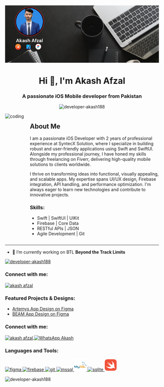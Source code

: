 ![ogo](https://github.com/Developer-Akash188/Developer-Akash188/blob/main/Black%20Flatlay%20Photo%20Motivational%20Finance%20Quote%20Facebook%20Cover.png?raw=true)
<h1 align="center">Hi 👋, I'm Akash Afzal</h1>
<h3 align="center">A passionate iOS Mobile developer from Pakistan</h3>

<p align="center">
  <img src="https://komarev.com/ghpvc/?username=developer-akash188&label=Profile%20views&color=0e75b6&style=flat" alt="developer-akash188" />
</p>

<div style="display: flex; align-items: flex-start; justify-content: space-between; gap: 20px;">
  <div>
    <img alt="coding" width="400" src="https://miro.medium.com/v2/resize:fit:4800/format:webp/1*VMmvImch6VU5pc2VktY1uw.gif">
  </div>
  <div style="flex: 1;">
    <h2>About Me</h2>
    <p>
      I am a passionate iOS Developer with 2 years of professional experience at SyntecX Solution, where I specialize in building robust and user-friendly applications using Swift and SwiftUI. Alongside my professional journey, I have honed my skills through freelancing on Fiverr, delivering high-quality mobile solutions to clients worldwide.
    </p>
    <p>
      I thrive on transforming ideas into functional, visually appealing, and scalable apps. My expertise spans UI/UX design, Firebase integration, API handling, and performance optimization. I'm always eager to learn new technologies and contribute to innovative projects.
    </p>
    <h3>Skills:</h3>
    <ul>
      <li>Swift | SwiftUI | UIKit</li>
      <li>Firebase | Core Data</li>
      <li>RESTful APIs | JSON</li>
      <li>Agile Development | Git</li>
    </ul>
  </div>
</div>

---

- 🔭 I’m currently working on BTL **Beyond the Track Limits**

<p align="left"> 
  <a href="https://github.com/ryo-ma/github-profile-trophy">
    <img src="https://github-profile-trophy.vercel.app/?username=developer-akash188" alt="developer-akash188" />
  </a> 
</p>

<h3 align="left">Connect with me:</h3>
<p align="left">
  <a href="https://linkedin.com/in/akash afzal" target="blank">
    <img align="center" src="https://raw.githubusercontent.com/rahuldkjain/github-profile-readme-generator/master/src/images/icons/Social/linked-in-alt.svg" alt="akash afzal" height="30" width="40" />
  </a>
</p>
<h3>Featured Projects & Designs:</h3>
<ul>
  <li><a href="https://www.figma.com/design/X97Qr5wyBW7pPD0eEzSeNT/Artemys-app?node-id=0-1">Artemys App Design on Figma</a></li>
  <li><a href="https://www.figma.com/design/RT8WQJy9BHsC2eLcfgZCSW/BEAM-APP?node-id=0-1">BEAM App Design on Figma</a></li>
</ul>

<h3 align="left">Connect with me:</h3>
<p align="left">
  <a href="https://linkedin.com/in/akash-afzal" target="blank">
    <img align="center" src="https://raw.githubusercontent.com/rahuldkjain/github-profile-readme-generator/master/src/images/icons/Social/linked-in-alt.svg" alt="akash afzal" height="30" width="40" />
  </a>
  <a href="https://wa.me/923349020592" target="blank">
    <img align="center" src="https://www.vectorlogo.zone/logos/whatsapp/whatsapp-icon.svg" alt="WhatsApp Akash" height="30" width="40" />
  </a>
</p>

<h3 align="left">Languages and Tools:</h3>
<p align="left">
  <a href="https://www.figma.com/" target="_blank" rel="noreferrer">
    <img src="https://www.vectorlogo.zone/logos/figma/figma-icon.svg" alt="figma" width="40" height="40" />
  </a>
  <a href="https://firebase.google.com/" target="_blank" rel="noreferrer">
    <img src="https://www.vectorlogo.zone/logos/firebase/firebase-icon.svg" alt="firebase" width="40" height="40" />
  </a>
  <a href="https://git-scm.com/" target="_blank" rel="noreferrer">
    <img src="https://www.vectorlogo.zone/logos/git-scm/git-scm-icon.svg" alt="git" width="40" height="40" />
  </a>
  <a href="https://www.microsoft.com/en-us/sql-server" target="_blank" rel="noreferrer">
    <img src="https://www.svgrepo.com/show/303229/microsoft-sql-server-logo.svg" alt="mssql" width="40" height="40" />
  </a>
  <a href="https://www.mysql.com/" target="_blank" rel="noreferrer">
    <img src="https://raw.githubusercontent.com/devicons/devicon/master/icons/mysql/mysql-original-wordmark.svg" alt="mysql" width="40" height="40" />
  </a>
  <a href="https://www.sqlite.org/" target="_blank" rel="noreferrer">
    <img src="https://www.vectorlogo.zone/logos/sqlite/sqlite-icon.svg" alt="sqlite" width="40" height="40" />
  </a>
  <a href="https://developer.apple.com/swift/" target="_blank" rel="noreferrer">
    <img src="https://raw.githubusercontent.com/devicons/devicon/master/icons/swift/swift-original.svg" alt="swift" width="40" height="40" />
  </a>
</p>

<p>
  <img align="center" src="https://github-readme-stats.vercel.app/api/top-langs?username=developer-akash188&show_icons=true&locale=en&layout=compact" alt="developer-akash188" />
</p>
